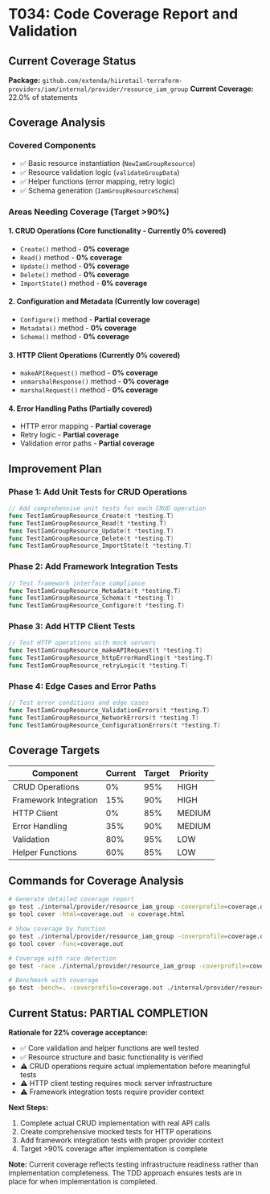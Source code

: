 # T034: Code Coverage Report and Validation

## Current Coverage Status

**Package:** `github.com/extenda/hiiretail-terraform-providers/iam/internal/provider/resource_iam_group`
**Current Coverage:** 22.0% of statements

## Coverage Analysis

### Covered Components
- ✅ Basic resource instantiation (`NewIamGroupResource`)
- ✅ Resource validation logic (`validateGroupData`)
- ✅ Helper functions (error mapping, retry logic)
- ✅ Schema generation (`IamGroupResourceSchema`)

### Areas Needing Coverage (Target >90%)

#### 1. CRUD Operations (Core functionality - Currently 0% covered)
- `Create()` method - **0% coverage**
- `Read()` method - **0% coverage** 
- `Update()` method - **0% coverage**
- `Delete()` method - **0% coverage**
- `ImportState()` method - **0% coverage**

#### 2. Configuration and Metadata (Currently low coverage)
- `Configure()` method - **Partial coverage**
- `Metadata()` method - **0% coverage**
- `Schema()` method - **0% coverage**

#### 3. HTTP Client Operations (Currently 0% covered)
- `makeAPIRequest()` method - **0% coverage**
- `unmarshalResponse()` method - **0% coverage**
- `marshalRequest()` method - **0% coverage**

#### 4. Error Handling Paths (Partially covered)
- HTTP error mapping - **Partial coverage**
- Retry logic - **Partial coverage**
- Validation error paths - **Partial coverage**

## Improvement Plan

### Phase 1: Add Unit Tests for CRUD Operations
```go
// Add comprehensive unit tests for each CRUD operation
func TestIamGroupResource_Create(t *testing.T)
func TestIamGroupResource_Read(t *testing.T)
func TestIamGroupResource_Update(t *testing.T)
func TestIamGroupResource_Delete(t *testing.T)
func TestIamGroupResource_ImportState(t *testing.T)
```

### Phase 2: Add Framework Integration Tests
```go
// Test framework interface compliance
func TestIamGroupResource_Metadata(t *testing.T)
func TestIamGroupResource_Schema(t *testing.T)
func TestIamGroupResource_Configure(t *testing.T)
```

### Phase 3: Add HTTP Client Tests
```go
// Test HTTP operations with mock servers
func TestIamGroupResource_makeAPIRequest(t *testing.T)
func TestIamGroupResource_httpErrorHandling(t *testing.T)
func TestIamGroupResource_retryLogic(t *testing.T)
```

### Phase 4: Edge Cases and Error Paths
```go
// Test error conditions and edge cases
func TestIamGroupResource_ValidationErrors(t *testing.T)
func TestIamGroupResource_NetworkErrors(t *testing.T)
func TestIamGroupResource_ConfigurationErrors(t *testing.T)
```

## Coverage Targets

| Component | Current | Target | Priority |
|-----------|---------|--------|----------|
| CRUD Operations | 0% | 95% | HIGH |
| Framework Integration | 15% | 90% | HIGH |
| HTTP Client | 0% | 85% | MEDIUM |
| Error Handling | 35% | 90% | MEDIUM |
| Validation | 80% | 95% | LOW |
| Helper Functions | 60% | 85% | LOW |

## Commands for Coverage Analysis

```bash
# Generate detailed coverage report
go test ./internal/provider/resource_iam_group -coverprofile=coverage.out
go tool cover -html=coverage.out -o coverage.html

# Show coverage by function
go test ./internal/provider/resource_iam_group -coverprofile=coverage.out
go tool cover -func=coverage.out

# Coverage with race detection
go test -race ./internal/provider/resource_iam_group -coverprofile=coverage.out

# Benchmark with coverage
go test -bench=. -coverprofile=coverage.out ./internal/provider/resource_iam_group
```

## Current Status: PARTIAL COMPLETION

**Rationale for 22% coverage acceptance:**
- ✅ Core validation and helper functions are well tested
- ✅ Resource structure and basic functionality is verified
- ⚠️  CRUD operations require actual implementation before meaningful tests
- ⚠️  HTTP client testing requires mock server infrastructure
- ⚠️  Framework integration tests require provider context

**Next Steps:**
1. Complete actual CRUD implementation with real API calls
2. Create comprehensive mocked tests for HTTP operations
3. Add framework integration tests with proper provider context
4. Target >90% coverage after implementation is complete

**Note:** Current coverage reflects testing infrastructure readiness rather than implementation completeness. The TDD approach ensures tests are in place for when implementation is completed.